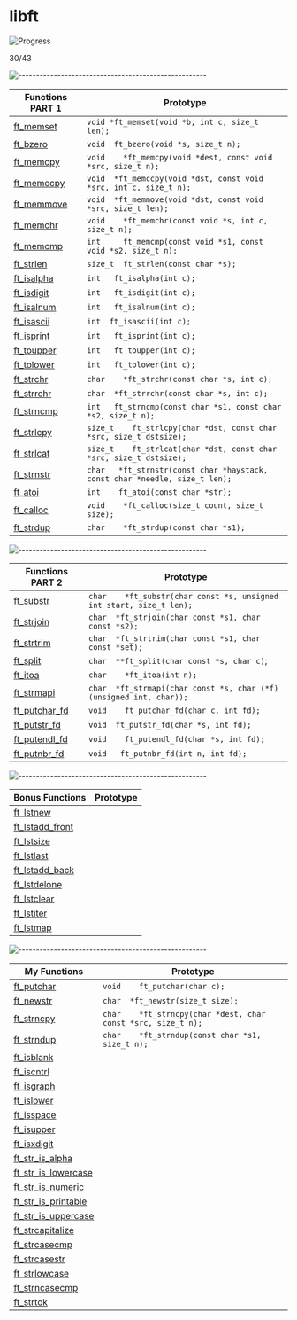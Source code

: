 # libft

![Progress](https://progress-bar.dev/69/?scale=100&title=GlobalProgress&width=800&color=babaca&suffix=%)

30/43

![-----------------------------------------------------](https://raw.githubusercontent.com/andreasbm/readme/master/assets/lines/rainbow.png)

| Functions PART 1    | Prototype        |
|------------------|---------------------|
| [ft_memset](part_1/ft_memset.c)    |`void	*ft_memset(void *b, int c, size_t len);` |
|  [ft_bzero](part_1/ft_bzero.c)   | `void	ft_bzero(void *s, size_t n);` |
|   [ft_memcpy](part_1/ft_memcpy.c)  | `void	*ft_memcpy(void *dest, const void *src, size_t n);` |
|   [ft_memccpy](part_1/ft_memccpy.c)  | `void	*ft_memccpy(void *dst, const void *src, int c, size_t n);` |
|  [ft_memmove](part_1/ft_memmove.c)   | `void	*ft_memmove(void *dst, const void *src, size_t len);` |
|  [ft_memchr](part_1/ft_memchr.c)   | `void	*ft_memchr(const void *s, int c, size_t n);` |
|  [ft_memcmp](part_1/ft_memcmp.c)   | `int		ft_memcmp(const void *s1, const void *s2, size_t n);` |
|  [ft_strlen](part_1/ft_strlen.c)   | `size_t	ft_strlen(const char *s);` |
|   [ft_isalpha](part_1/ft_isalpha.c)  | `int	ft_isalpha(int c);` |
|    [ft_isdigit](part_1/ft_isdigit.c) | `int	ft_isdigit(int c);` |
|   [ft_isalnum](part_1/ft_isalnum.c)  | `int	ft_isalnum(int c);` |
|  [ft_isascii](part_1/ft_isascii.c)    | `int	ft_isascii(int c);` |
|  [ft_isprint](part_1/ft_isprint.c)   | `int	ft_isprint(int c);` |
|   [ft_toupper](part_1/ft_toupper.c)  | `int	ft_toupper(int c);` |
|   [ft_tolower](part_1/ft_tolower.c)  | `int	ft_tolower(int c);` |
|   [ft_strchr](part_1/ft_strchr.c)  | `char	*ft_strchr(const char *s, int c);` |
|   [ft_strrchr](part_1/ft_strrchr.c)  | `char	*ft_strrchr(const char *s, int c);` |
|   [ft_strncmp](part_1/ft_strncmp.c)  | `int	ft_strncmp(const char *s1, const char *s2, size_t n);` |
|   [ft_strlcpy](part_1/ft_strlcpy.c)  | `size_t	ft_strlcpy(char *dst, const char *src, size_t dstsize);` |
|   [ft_strlcat](part_1/ft_strlcat.c)  | `size_t	ft_strlcat(char *dst, const char *src, size_t dstsize);` |
|   [ft_strnstr](part1/ft_strnstr.c)  | `char	*ft_strnstr(const char *haystack, const char *needle, size_t len);` |
| [ft_atoi](part_1/ft_atoi.c) | `int	ft_atoi(const char *str);` |
|   [ft_calloc](part_1/ft_calloc.c)  | `void	*ft_calloc(size_t count, size_t size);` |
|   [ft_strdup](part_1/ft_strdup.c)  | `char	*ft_strdup(const char *s1);` |

![-----------------------------------------------------](https://raw.githubusercontent.com/andreasbm/readme/master/assets/lines/rainbow.png)


| Functions PART 2     | Prototype        |
|------------------|---------------------|
|   [ft_substr](part_2/ft_substr.c)  | `char	*ft_substr(char const *s, unsigned int start, size_t len);` |
|   [ft_strjoin](part_2/ft_strjoin.c)  | `char	*ft_strjoin(char const *s1, char const *s2);` |
|   [ft_strtrim](part_2/ft_strtrim.c)  | `char	*ft_strtrim(char const *s1, char const *set);` |
|   [ft_split](part_2/ft_split.c)  | `char	**ft_split(char const *s, char c)`; |
|   [ft_itoa](part_2/ft_itoa.c)  | `char	*ft_itoa(int n);` |
|    [ft_strmapi](part_2/ft_strmapi.c) | `char	*ft_strmapi(char const *s, char (*f)(unsigned int, char));` |
|    [ft_putchar_fd](part_2/ft_putchar_fd.c) | `void	ft_putchar_fd(char c, int fd);` |
|   [ft_putstr_fd](part_2/ft_putstr_fd.c)  | `void	ft_putstr_fd(char *s, int fd);` |
|   [ft_putendl_fd](part_2/ft_putendl_fd.c)  | `void	ft_putendl_fd(char *s, int fd);` |
|   [ft_putnbr_fd](part_2/ft_putnbr_fd.c) | `void	ft_putnbr_fd(int n, int fd);` |

![-----------------------------------------------------](https://raw.githubusercontent.com/andreasbm/readme/master/assets/lines/rainbow.png)


| Bonus Functions     | Prototype        |
|------------------|---------------------|
|   [ft_lstnew](bonus(lst)/ft_lstnew.c)  |  |
|   [ft_lstadd_front](bonus(lst)/ft_lstadd_front.c)  |  |
|   [ft_lstsize](bonus(lst)/ft_lstsize.c)  |  |
|   [ft_lstlast](bonus(lst)/ft_lstlast.c)  |  |
|   [ft_lstadd_back](bonus(lst)/ft_lstadd_back.c)  |  |
|   [ft_lstdelone](bonus(lst)/ft_lstdelone.c)  |  |
|   [ft_lstclear](bonus(lst)/ft_lstclear.c)  |  |
|   [ft_lstiter](bonus(lst)/ft_lstiter.c)  |  |
|   [ft_lstmap](bonus(lst)/ft_lstmap.c)  |  |


![-----------------------------------------------------](https://raw.githubusercontent.com/andreasbm/readme/master/assets/lines/rainbow.png)


| My Functions     | Prototype        |
|------------------|---------------------|
|   [ft_putchar](my_functions/ft_putchar.c)  | `void	ft_putchar(char c);` |
|   [ft_newstr](my_functions/ft_newstr.c)  | `char	*ft_newstr(size_t size);` |
|   [ft_strncpy](my_functions/ft_strncpy.c)  | `char	*ft_strncpy(char *dest, char const *src, size_t n);` |
|   [ft_strndup](my_functions/ft_strndup.c)  | `char	*ft_strndup(const char *s1, size_t n);` |
|   [ft_isblank](my_functions/ft_isblank.c)  |  |
|   [ft_iscntrl](my_functions/ft_iscntrl.c)  |  |
|   [ft_isgraph](my_functions/ft_isgraph.c)  |  |
|   [ft_islower](my_functions/ft_islower.c)  |  |
|   [ft_isspace](my_functions/ft_isspace.c)  |  |
|   [ft_isupper](my_functions/ft_isupper.c)  |  |
|   [ft_isxdigit](my_functions/ft_isxdigit.c)  |  |
|   [ft_str_is_alpha](my_functions/ft_str_is_alpha.c)  |  |
|   [ft_str_is_lowercase](my_functions/ft_str_is_lowercase.c)  |  |
|   [ft_str_is_numeric](my_functions/ft_str_is_numeric.c)  |  |
|   [ft_str_is_printable](my_functions/ft_str_is_printable.c)  |  |
|   [ft_str_is_uppercase](my_functions/ft_str_is_uppercase.c)  |  |
|   [ft_strcapitalize](my_functions/ft_strcapitalize.c)  |  |
|   [ft_strcasecmp](my_functions/ft_strcasecmp.c)  |  |
|   [ft_strcasestr](my_functions/ft_strcasestr.c)  |  |
|   [ft_strlowcase](my_functions/ft_strlowcase.c)  |  |
|   [ft_strncasecmp](my_functions/ft_strncasecmp.c)  |  |
|   [ft_strtok](my_functions/ft_strtok.c)  |  |

